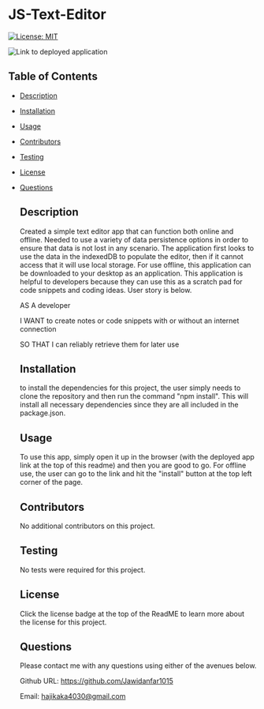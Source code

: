 # JS-Text-Editor

[![License: MIT](https://img.shields.io/badge/License-MIT-blue.svg)](https://opensource.org/licenses/MIT)

![Link to deployed application](https://js-txt-editr.herokuapp.com/)

## Table of Contents

- [Description](#description)

- [Installation](#installation)

- [Usage](#usage)

- [Contributors](#contributors)

- [Testing](#testing)

- [License](#license)

- [Questions](#questions)

  ## Description

  Created a simple text editor app that can function both online and offline. Needed to use a variety of data persistence options in order to ensure that data is not lost in any scenario. The application first looks to use the data in the indexedDB to populate the editor, then if it cannot access that it will use local storage. For use offline, this application can be downloaded to your desktop as an application. This application is helpful to developers because they can use this as a scratch pad for code snippets and coding ideas. User story is below.

  AS A developer

  I WANT to create notes or code snippets with or without an internet connection

  SO THAT I can reliably retrieve them for later use

  ## Installation

  to install the dependencies for this project, the user simply needs to clone the repository and then run the command "npm install". This will install all necessary dependencies since they are all included in the package.json.

  ## Usage

  To use this app, simply open it up in the browser (with the deployed app link at the top of this readme) and then you are good to go. For offline use, the user can go to the link and hit the "install" button at the top left corner of the page.

  ## Contributors

  No additional contributors on this project.

  ## Testing

  No tests were required for this project.

  ## License

  Click the license badge at the top of the ReadME to learn more about the license for this project.

  ## Questions

  Please contact me with any questions using either of the avenues below.

  Github URL: https://github.com/Jawidanfar1015

  Email: hajikaka4030@gmail.com
